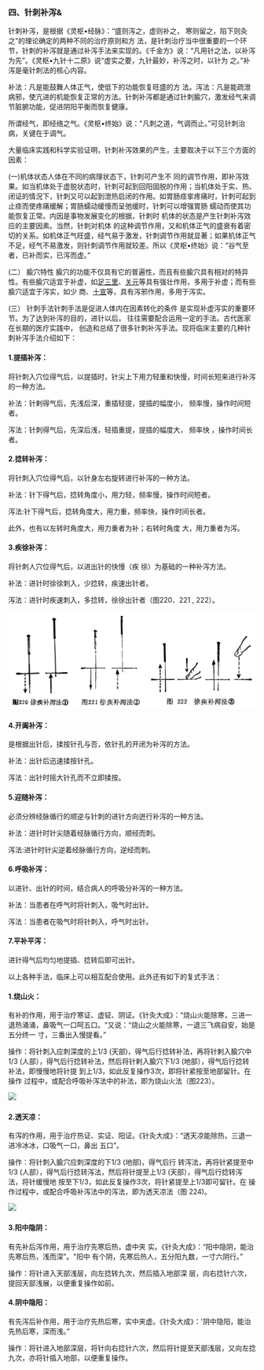 ### 四、针刺补泻&

针刺补泻，是根据《灵枢•经脉》：“盛则泻之，虚则补之， 寒则留之，陷下则灸之”的理论确定的两种不同的治疗原则和方 法，是针刺治疗当中很重要的一个环节，针刺的补泻就是通过补泻手法来实现的。《千金方》说：“凡用针之法，以补泻为先”。《灵枢•九针十二原》说“虚实之要，九针最妙，补泻之时，以针为 之。”补泻是毫针刺法的核心内容。	

补法：凡是能鼓舞人体正气，使低下的功能恢复旺盛的方 法。泻法：凡是能疏泄病邪，使亢进的机能恢复正常的方法。针刺补泻都是通过针刺腧穴，激发经气来调节脏腑功能，促进阴阳平衡而恢复健康。

所谓经气，即经络之气。《灵枢•终始》说："凡刺之道，气调而止。”可见针刺治病，关键在于调气。	

大量临床实践和科学实验证明，针刺补泻效果的产生，主要取决于以下三个方面的因素：

(一)机体状态人体在不同的病理状态下，针刺可产生不 同的调节作用，即补泻效果。如当机体处于虚脱状态时，针刺可起到回阳固脱的作用；当机体处于实、热、闭证的情況下，针刺又可以起到泄热启闭的作用。如胃肠痉挛疼痛时，针刺可起到止痉而使疼痛缓解；胃肠蠕动缓慢而呈弛缓时，针刺可以增强胃肠 蠕动而使其功能恢复正常。内因是事物发展变化的根据，针刺时 机体的状态是产生针刺补泻效应的主要因素。当然，针刺对机体 的这种调节作用，又和机体正气的盛衰有着密切的关系。如机体正气旺盛，经气易于激发，针刺调节作用就显著；如果机体正气不足，经气不易激发，则针刺调节作用就较差。所以《灵枢•终始》说：“谷气至者，已补而实，已泻而虚。”

(二）	腧穴特性    腧穴的功能不仅具有它的普遍性，而且有些腧穴具有相对的特异性。有些腧穴适宜于补虚，如[足三里](https://www.gmzyjc.com/read/zjs/zjs3.1.1-3-0.1.3.3.36.md)、[关元](https://www.gmzyjc.com/read/zjs/zjs3.2.1-0.1.1.3.4.md)等具有强壮作用，多用于补虚；而有些腧穴适宜于泻实，如少 商、[十宣](https://www.gmzyjc.com/read/zjs/zjs3.4-0.1.4.1.0.md)等，具有泻邪作用，多用于泻实。

(三）	针刺手法针刺手法是促进人体内在因素转化的条件 是实现补虚泻实的重要环节。为了达到补泻的目的，进针以后， 往往需要配合运用一定的手法。古代医家在长期的医疗实践中， 创造和总结了很多针刺补泻手法。现将临床主要的几种针刺补泻手法介绍如下：

#### 1.提插补泻：

将针刺入穴位得气后，以提插时，针尖上下用力轻重和快慢，时间长短来进行补泻的一种方法。	

补法：针剌得气后，先浅后深，重插轻提，提插的幅度小， 频率慢，操作时间短者。	

泻法：针刺得气后，先深后浅，轻插重提，提插的幅度大， 频率快 ，操作时间长者。

#### 2.捻转补泻：

将针刺入穴位得气后，以针身左右旋转进行补泻的一种方法。

补法：针下得气后，捻转角度小，用力轻，频率慢，操作时间短者。

泻法:针下得气后，捻转角度大，用力重，频率快，操作时间长者。

此外，也有以左转时角度大，用力重者为补；右转时角度 大，用力重者为泻。

#### 3.疾徐补泻：

将针刺人穴位得气后，以进出针的快慢（疾 徐）为基础的一种补泻方法。

补法：进针时徐徐刺入，少捻转，疾速出针者。

泻法：进针时疾速刺入，多捻转，徐徐出针者（图220、221 , 222）。

![](img/图220、221、222.jpg)

#### 4.开阖补泻：

是根据出针后，揉按针孔与否，依针孔的开闭为补泻的方法。

补法：出针后迅速揉按针孔。

泻法：出针时摇大针孔而不立即揉按。

#### 5.迎随补泻：

必须分辨经脉循行的顺逆与针刺的进针方向迸行补泻的一种方法。

补法：进针时针尖随着经脉循行方向，顺经而刺。

泻法:进针时针尖逆着经脉循行方向，逆经而刺。

#### 6.呼吸补泻：

以进针、出针的时间，结合病人的呼吸分补泻的一种方法。

补法：当患者在呼气时将针刺入，吸气时出针。

泻法：当患者在吸气时将针刺入，呼气时出针。

#### 7.平补平泻：

进针得气后均匀地提插、捻转后即可出针。

以上各种手法，临床上可以相互配合使用。此外还有如下的复式手法：

#### 1.烧山火：

有补的作用，用于治疗寒证、虚钲、阴证。《针灸大成》：“烧山火能除寒，三进一退热涌涌，鼻吸气一口呵五口。"又说：“烧山之火能除寒，一退三飞病自安，始是五分终一 寸，三番出入慢提看。”

操作：将针刺入应刺深度的上1/3 (天部)，得气后行捻转补法，再将针剌入腧穴中1/3 (人部），得气后行捻转补法，然后将针剌入腧穴下1/3 (地部），得气后行捻转补法，即慢慢地将针提 到上1/3，如此反复操作3次，即将针紧按至地部留针。在操作 过程中，或配合呼吸补泻法中的补法，即为烧山火法（图223）。

![](img/图223.jpg)

#### 2.透天凉：

有泻的作用，用于治疗热证、实证、阳证。《针灸大成》：“透天凉能除热，三退一进冷冰冰，口吸气一口，鼻出 五口”。

操作：将针刺入腧穴应刺深度的下1/3 (地部)，得气后行 转泻法，再将针紧提至中1/3 (人部），得气后行捻转泻法，然后将针提至上1/3 (天部），得气后行捻转泻法，将针缓慢地 按至下1/3，如此反复操作3次，将针紧提至上1/3即可留针。在 操作过程中，或配合呼吸补泻法中的泻法，即为透天凉法（图 224)。

![](img/图224.jpg)

#### 3.阳中隐阴：

有先补后泻作用，用于治疗先寒后热，虚中夹 实。《针灸大成》：“阳中隐阴，能治先寒后热，浅而深”。"阳中 有个阴，先寒后热人，五分阳九数，一寸六阴行。”

操作：将针进入天部浅层，向左捻转九次，然后插入地部深 层，向右捻针六次，提回天部浅展，以便重复操作如前。

#### 4.阴中隐阳：

有先泻后补作用，用于治疗先热后寒，实中夹虚。《针灸大成》：'阴中隐阳，能治先热后寒，深而浅。”

操作：将针进入地部深层，将针向右捻针六次，然后将针提至天部浅层，又向左捻九次，亦将针插入地部，以便重复操作。
